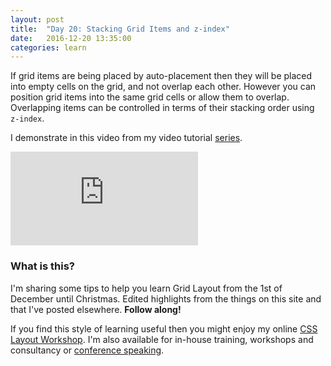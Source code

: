```yaml
---
layout: post
title:  "Day 20: Stacking Grid Items and z-index"
date:   2016-12-20 13:35:00
categories: learn
---
```


If grid items are being placed by auto-placement then they will be placed into empty cells on the grid, and not overlap each other. However you can position grid items into the same grid cells or allow them to overlap. Overlapping items can be controlled in terms of their stacking order using `z-index`.

I demonstrate in this video from my video tutorial [series](/video).

<div class="embed-container">
<iframe src="https://www.youtube.com/embed/U_6rOoO1bEQ?rel=0&amp;showinfo=0" frameborder="0" allowfullscreen></iframe>
</div>

### What is this?

I'm sharing some tips to help you learn Grid Layout from the 1st of December until Christmas. Edited highlights from the things on this site and that I've posted elsewhere. **Follow along!**

If you find this style of learning useful then you might enjoy my online [CSS Layout Workshop](https://thecssworkshop.com/). I'm also available for in-house training, workshops and consultancy or [conference speaking](https://rachelandrew.co.uk/speaking).
